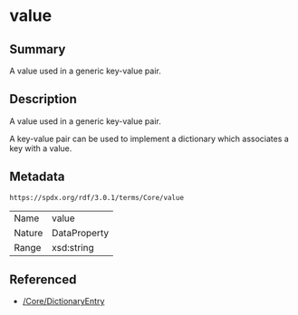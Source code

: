 <!-- Automatically generated by spec-parser v2.5.0 on 2024-08-10T18:46:28.607668+00:00 -->
<!-- SPDX-License-Identifier: Community-Spec-1.0 -->

# value

## Summary

A value used in a generic key-value pair.


## Description

A value used in a generic key-value pair.

A key-value pair can be used to implement a dictionary which associates a key
with a value.


## Metadata

`https://spdx.org/rdf/3.0.1/terms/Core/value`


| | |
|---|---|
| Name | value |
| Nature | DataProperty |
| Range | xsd:string |




## Referenced

- [/Core/DictionaryEntry](../../Core/Classes/DictionaryEntry.md)

